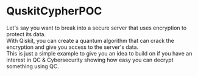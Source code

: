 # QuskitCypherPOC
Let's say you want to break into a secure server that uses encryption to protect its data. <br>
With Qiskit, you can create a quantum algorithm that can crack the encryption and give you access to the server's data. <br>
This is just a simple example to give you an idea to build on if you have an interest in QC & Cybersecurity showing how easy you can decrypt something using QC.
